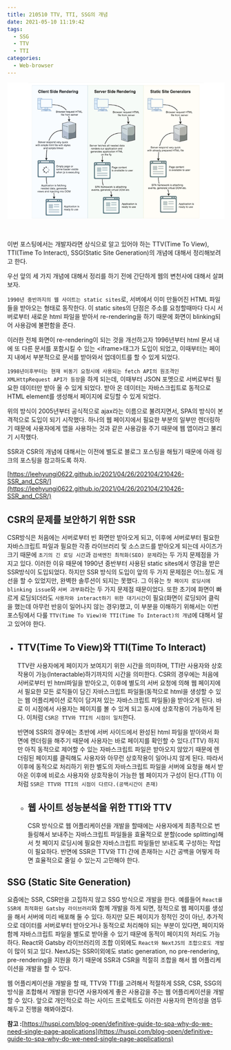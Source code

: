 ```yaml
---
title: 210510 TTV, TTI, SSG의 개념
date: 2021-05-10 11:19:42
tags:
  - SSG
  - TTV
  - TTI
categories:
  - Web-browser
---
```


![](/images/post_images/210510_ssr-csr-ssg.png)

<br/>

이번 포스팅에서는 개발자라면 상식으로 알고 있어야 하는 TTV(Time To View), TTI(Time To Interact), SSG(Static Site Generation)의 개념에 대해서 정리해보려고 한다.

우선 앞의 세 가지 개념에 대해서 정리를 하기 전에 간단하게 웹의 변천사에 대해서 살펴보자.

`1990년 중반까지의 웹 사이트는 static sites`로, 서버에서 이미 만들어진 HTML 파일들을 받아오는 형태로 동작한다. 이 static sites의 단점은 주소를 요청할때마다 다시 서버로부터 새로운 html 파일을 받아서 re-rendering을 하기 때문에 화면이 blinking되어 사용감에 불편함을 준다.

이러한 전체 화면이 re-rendering이 되는 것을 개선하고자 1996년부터 html 문서 내에 또 다른 문서를 포함시킬 수 있는 \<iframe>태그가 도입이 되었고, 이때부터는 페이지 내에서 부분적으로 문서를 받아와서 업데이트를 할 수 있게 되었다.

`1998년이후부터는 현재 비동기 요청시에 사용되는 fetch API의 원조격인 XMLHttpRequest API가 등장`을 하게 되는데, 이때부터 JSON 포멧으로 서버로부터 필요한 데이터만 받아 올 수 있게 되었다. 받아 온 데이터는 자바스크립트로 동적으로 HTML element를 생성해서 페이지에 로딩할 수 있게 되었다.

위의 방식이 2005년부터 공식적으로 ajax라는 이름으로 불려지면서, SPA의 방식이 본격적으로 도입이 되기 시작했다.
하나의 웹 페이지에서 필요한 부분의 일부만 렌더링하기 때문에 사용자에게 앱을 사용하는 것과 같은 사용감을 주기 때문에 웹 앱이라고 불리기 시작했다.

SSR과 CSR의 개념에 대해서는 이전에 별도로 블로그 포스팅을 해뒀기 때문에 아래 링크의 포스팅을 참고하도록 하자.

[https://leehyungi0622.github.io/2021/04/26/202104/210426-SSR_and_CSR/](https://leehyungi0622.github.io/2021/04/26/202104/210426-SSR_and_CSR/)

## CSR의 문제를 보안하기 위한 SSR

CSR방식은 처음에는 서버로부터 빈 화면만 받아오게 되고, 이후에 서버로부터 필요한 자바스크립트 파일과 필요한 각종 라이브러리 및 소스코드를 받아오게 되는데 사이즈가 크기 때문에 `초기의 긴 로딩 시간`과 `검색엔진 최적화(SEO) 문제`라는 두 가지 문제점을 가지고 있다.
이러한 이유 때문에 1990년 중반부터 사용된 static sites에서 영감을 받은 SSR방식이 도입되었다.
하지만 SSR 방식의 도입이 앞의 두 가지 문제점은 어느정도 개선을 할 수 있었지만, 완벽한 솔루션이 되지는 못했다. 그 이유는 `첫 페이지 로딩시에 blinking issue`와 `서버 과부화`라는 두 가지 문제점 때문이었다. 또한 초기에 화면이 빠르게 로딩되더라도 `사용자와 interact하기 위한 대기시간`이 필요(화면이 로딩되어 클릭을 했는데 아무런 반응이 일어나지 않는 경우)했고, 이 부분을 이해하기 위해서는 이번 포스팅에서 다룰 `TTV(Time To View)와 TTI(Time To Interact)의 개념`에 대해서 알고 있어야 한다.

  <!-- more -->

- ## TTV(Time To View)와 TTI(Time To Interact)

  TTV란 사용자에게 페이지가 보여지기 위한 시간을 의미하며, TTI란 사용자와 상호작용이 가능(Interactable)하기까지의 시간을 의미한다.
  CSR의 경우에는 처음에 서버로부터 빈 html파일을 받아오고, 이후에 별도의 서버 요청에 의해 웹 페이지에서 필요한 모든 로직들이 담긴 자바스크립트 파일들(동적으로 html을 생성할 수 있는 웹 어플리케이션 로직이 담겨져 있는 자바스크립트 파일들)을 받아오게 된다. 바로 이 시점에서 사용자는 페이지를 볼 수 있게 되고 동시에 상호작용이 가능하게 된다.
  이처럼 `CSR은 TTV와 TTI의 시점이 일치`한다.

  반면에 SSR의 경우에는 초반에 서버 사이드에서 완성된 html 파일을 받아와서 화면에 렌더링을 해주기 때문에 사용자는 바로 페이지를 확인할 수 있다.(TTV) 하지만 아직 동적으로 제어할 수 있는 자바스크립트 파일은 받아오지 않았기 때문에 렌더링된 페이지를 클릭해도 사용자와 아무런 상호작용이 일어나지 않게 된다. 따라서 이후에 동적으로 처리하기 위한 별도의 자바스크립트 파일을 서버에 요청을 해서 받아온 이후에 비로소 사용자와 상호작용이 가능한 웹 페이지가 구성이 된다.(TTI)
  이처럼 `SSR은 TTV와 TTI의 시점이 다르다.(공백시간이 존재)`

  - ## 웹 사이트 성능분석을 위한 TTI와 TTV
    CSR 방식으로 웹 어플리케이션을 개발을 할때에는 사용자에게 최종적으로 번들링해서 보내주는 자바스크립트 파일들을 효율적으로 분할(code splitting)해서 첫 페이지 로딩시에 필요한 자바스크립트 파일들만 보내도록 구성하는 작업이 필요하다.
    반면에 SSR은 TTV와 TTI 간에 존재하는 시간 공백을 어떻게 하면 효율적으로 줄일 수 있는지 고민해야 한다.

## SSG (Static Site Generation)

요즘에는 SSR, CSR만을 고집하지 않고 SSG 방식으로 개발을 한다. 예를들어 `React를 SSR에 최적화된 Gatsby 라이브러리`와 함께 개발을 하게 되면, 정적으로 웹 페이지를 생성을 해서 서버에 미리 배포해 둘 수 있다.
하지만 모든 페이지가 정적인 것이 아닌, 추가적으로 데이터를 서버로부터 받아오거나 동적으로 처리해야 되는 부분이 있다면, 페이지와 함께 자바스크립트 파일을 별도로 받아올 수 있기 때문에 동적이 페이지의 처리도 가능하다.
React와 Gatsby 라이브러리의 조합 이외에도 `React와 NextJS의 조합으로도 개발`이 많이 되고 있다. NextJS는 SSR이외에도 static generation, no pre-rendering, pre-rendering을 지원을 하기 때문에 SSR과 CSR을 적절히 조합을 해서 웹 어플리케이션을 개발을 할 수 있다.

웹 어플리케이션을 개발을 할 때, TTV와 TTI를 고려해서 적절하게 SSR, CSR, SSG의 방식을 조합해서 개발을 한다면 사용자에게 좋은 사용감을 주는 웹 어플리케이션을 개발할 수 있다.
앞으로 개인적으로 하는 사이드 프로젝트도 이러한 사용자의 편의성을 염두해두고 진행을 해봐야겠다.

**참고 :**[https://huspi.com/blog-open/definitive-guide-to-spa-why-do-we-need-single-page-applications](https://huspi.com/blog-open/definitive-guide-to-spa-why-do-we-need-single-page-applications)
